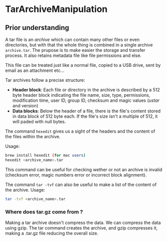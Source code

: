 # TarArchiveManipulation

## Prior understanding

A tar file is an *archive* which can contain many other files or even directories, but with that the whole thing is combined in a single archive `archive.tar`. The prupose is to make easier the storage and transfer process. It also retains metadata file like file permissions and else.

This file can be treated just like a normal file, copied to a USB drive, sent by email as an attachment etc...

Tar archives follow a precise structure: 
- **Header block**:  Each file or directory in the archive is described by a 512 byte header block indicating the file name, size, type, permissions, modification time, user ID, group ID, checksum and magic values (*ustar* and version)
- **Data blocks**: Below the header of a file, there is the file's content stored in data block of 512 byte each. If the file's size isn't a multiple of 512, it will paded with null bytes. 

The command `hexedit` gives us a sight of the headers and the content of the files within the archive.

Usage:
```bash
brew install hexedit (for mac users)
hexedit <archive_name>.tar
```

This command can be useful for checking wether or not an archive is invalid (checksum error, magic numbers error or incorrect block alignment). 

The command `tar -tvf` can also be useful to make a list of the content of the archive.
Usage:
```bash
tar -tvf <archive_name>.tar
```

### Where does tar.gz come from ?
Making a tar archive doesn't compress the data. We can compress the data using gzip. The tar command creates the archive, and gzip compresses it, making a .tar.gz file reducing the overall size.
